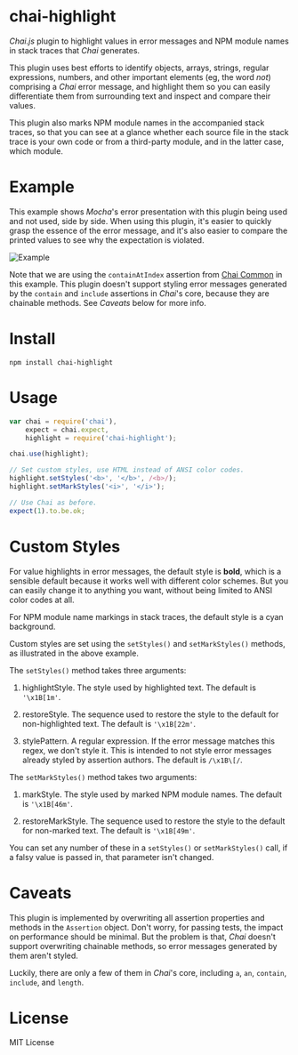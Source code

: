chai-highlight
==============

*Chai.js* plugin to highlight values in error messages and NPM module names in
stack traces that *Chai* generates.

This plugin uses best efforts to identify objects, arrays, strings, regular expressions,
numbers, and other important elements (eg, the word *not*) comprising a *Chai*
error message, and highlight them so you can easily differentiate them from
surrounding text and inspect and compare their values.

This plugin also marks NPM module names in the accompanied stack traces, so that
you can see at a glance whether each source file in the stack trace is your own
code or from a third-party module, and in the latter case, which module.

Example
=======

This example shows *Mocha*'s error presentation with this plugin being used and
not used, side by side. When using this plugin, it's easier to quickly grasp the
essence of the error message, and it's also easier to compare the printed values
to see why the expectation is violated.

![Example](https://raw.github.com/halfninety/chai-highlight/master/example/example.png)

Note that we are using the `containAtIndex` assertion from [Chai Common](https://github.com/halfninety/chai-common)
in this example. This plugin doesn't support styling error messages generated by
the `contain` and `include` assertions in *Chai*'s core, because they are chainable
methods. See *Caveats* below for more info.


Install
=======

    npm install chai-highlight


Usage
=====

```js
var chai = require('chai'),
    expect = chai.expect,
    highlight = require('chai-highlight');

chai.use(highlight);

// Set custom styles, use HTML instead of ANSI color codes.
highlight.setStyles('<b>', '</b>', /<b>/);
highlight.setMarkStyles('<i>', '</i>');

// Use Chai as before.
expect(1).to.be.ok;
```


Custom Styles
=============

For value highlights in error messages, the default style is **bold**, which is
a sensible default because it works well with different color schemes. But you
can easily change it to anything you want, without being limited to ANSI color
codes at all.

For NPM module name markings in stack traces, the default style is a cyan
background.

Custom styles are set using the `setStyles()` and `setMarkStyles()` methods, as
illustrated in the above example.

The `setStyles()` method takes three arguments:

1. highlightStyle. The style used by highlighted text. The default is `'\x1B[1m'`.

2. restoreStyle. The sequence used to restore the style to the default for non-highlighted
text. The default is `'\x1B[22m'`.

3. stylePattern. A regular expression. If the error message matches this regex, we
don't style it. This is intended to not style error messages already styled by assertion
authors. The default is `/\x1B\[/`.

The `setMarkStyles()` method takes two arguments:

1. markStyle. The style used by marked NPM module names. The default is `'\x1B[46m'`.

2. restoreMarkStyle. The sequence used to restore the style to the default for non-marked
text. The default is `'\x1B[49m'`.

You can set any number of these in a `setStyles()` or `setMarkStyles()` call, if
a falsy value is passed in, that parameter isn't changed.


Caveats
=======

This plugin is implemented by overwriting all assertion properties and methods in the
`Assertion` object. Don't worry, for passing tests, the impact on performance should
be minimal. But the problem is that, *Chai* doesn't support overwriting chainable methods,
so error messages generated by them aren't styled.

Luckily, there are only a few of them in *Chai*'s core, including `a`, `an`, `contain`,
`include`, and `length`.

License
=======

MIT License
